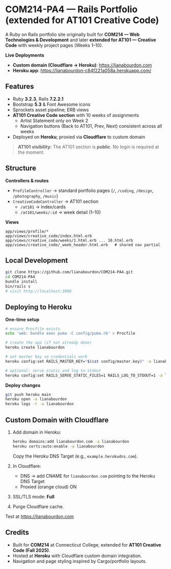 # COM214-PA4 — Rails Portfolio (extended for AT101 Creative Code)

A Ruby on Rails portfolio site originally built for **COM214 — Web Technologies & Development** and later **extended for AT101 — Creative Code** with weekly project pages (Weeks 1–10).

**Live Deployments**  
- **Custom domain (Cloudflare → Heroku)**: https://lianabourdon.com  
- **Heroku app**: https://lianabourdon-c84f221a058a.herokuapp.com/

## Features

- Ruby **3.2.3**, Rails **7.2.2.1**
- Bootstrap **5.3** & Font Awesome icons
- Sprockets asset pipeline; ERB views
- **AT101 Creative Code section** with 10 weeks of assignments  
  - Artist Statement only on Week 2  
  - Navigation buttons (Back to AT101, Prev, Next) consistent across all weeks
- Deployed on **Heroku**; proxied via **Cloudflare** to custom domain

> **AT101 visibility:** The AT101 section is **public**. No login is required at the moment.  

## Structure

**Controllers & routes**
- `ProfileController` → standard portfolio pages (`/`, `/coding`, `/design`, `/photography`, `/music`)
- `CreativeCodeController` → AT101 section
  - `/at101` → index/cards
  - `/at101/weeks/:id` → week detail (1–10)

**Views**
```
app/views/profile/*                
app/views/creative_code/index.html.erb
app/views/creative_code/weeks/1.html.erb ... 10.html.erb
app/views/creative_code/_week_header.html.erb   # shared nav partial
```

## Local Development

```bash
git clone https://github.com/lianabourdon/COM214-PA4.git
cd COM214-PA4
bundle install
bin/rails s
# visit http://localhost:3000
```

## Deploying to Heroku

**One-time setup**
```bash
# ensure Procfile exists
echo 'web: bundle exec puma -C config/puma.rb' > Procfile

# create the app (if not already done)
heroku create lianabourdon

# set master key so credentials work
heroku config:set RAILS_MASTER_KEY="$(cat config/master.key)" -a lianabourdon

# optional: serve static and log to stdout
heroku config:set RAILS_SERVE_STATIC_FILES=1 RAILS_LOG_TO_STDOUT=1 -a lianabourdon
```

**Deploy changes**
```bash
git push heroku main
heroku open -a lianabourdon
heroku logs -t -a lianabourdon
```

## Custom Domain with Cloudflare

1. Add domain in Heroku:  
   ```bash
   heroku domains:add lianabourdon.com -a lianabourdon
   heroku certs:auto:enable -a lianabourdon
   ```
   Copy the Heroku DNS Target (e.g., `example.herokudns.com`).

2. In Cloudflare:  
   - DNS → add CNAME for `lianabourdon.com` pointing to the Heroku DNS Target  
   - Proxied (orange cloud) ON

3. SSL/TLS mode: **Full**

4. Purge Cloudflare cache.

Test at https://lianabourdon.com

## Credits

- Built for **COM214** at Connecticut College, extended for **AT101 Creative Code (Fall 2025)**.  
- Hosted at **Heroku** with Cloudflare custom domain integration.  
- Navigation and page styling inspired by Cargo/portfolio layouts.

